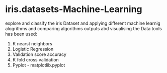 # iris.datasets-Machine-Learning 
explore and classify the iris Dataset and applying different machine learnig alogrithms and comparing algorithms outputs abd visualising the Data
tools has been used:
1. K nearst neighbors
2. Logistic Regression
3. Validation score accuracy
4. K fold cross validation
5. Pyplot - matplotlib.pyplot
